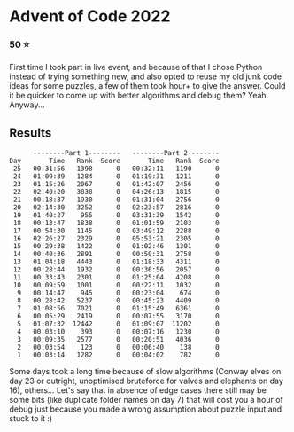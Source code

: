 # Advent of Code 2022
### 50 :star:
First time I took part in live event, and because of that I chose Python instead of trying something new, and also opted to reuse my old junk code ideas for some puzzles, a few of them took hour+ to give the answer. Could it be quicker to come up with better algorithms and debug them? Yeah. Anyway...

## Results
```
      --------Part 1--------   --------Part 2--------
Day       Time   Rank  Score       Time   Rank  Score
 25   00:31:56   1398      0   00:32:11   1190      0
 24   01:09:39   1284      0   01:19:31   1211      0
 23   01:15:26   2067      0   01:42:07   2456      0
 22   02:40:20   3838      0   04:26:13   1815      0
 21   00:18:37   1930      0   01:31:04   2756      0
 20   02:14:30   3252      0   02:23:57   2816      0
 19   01:40:27    955      0   03:31:39   1542      0
 18   00:13:47   1838      0   01:01:59   2103      0
 17   00:54:30   1145      0   03:49:12   2288      0
 16   02:26:27   2329      0   05:53:21   2305      0
 15   00:29:38   1422      0   01:02:46   1301      0
 14   00:40:36   2891      0   00:50:31   2758      0
 13   01:04:18   4443      0   01:18:33   4311      0
 12   00:28:44   1932      0   00:36:56   2057      0
 11   00:33:43   2301      0   01:25:04   4208      0
 10   00:09:59   1001      0   00:22:11   1032      0
  9   00:14:47    945      0   00:23:04    674      0
  8   00:28:42   5237      0   00:45:23   4409      0
  7   01:08:56   7021      0   01:15:49   6361      0
  6   00:05:29   2419      0   00:07:55   3170      0
  5   01:07:32  12442      0   01:09:07  11202      0
  4   00:03:10    393      0   00:07:16   1230      0
  3   00:09:35   2577      0   00:20:51   4036      0
  2   00:03:54    123      0   00:06:40    138      0
  1   00:03:14   1282      0   00:04:02    782      0
```
Some days took a long time because of slow algorithms (Conway elves on day 23 or outright, unoptimised bruteforce for valves and elephants on day 16), others... Let's say that in absence of edge cases there still may be some bits (like duplicate folder names on day 7) that will cost you a hour of debug just because you made a wrong assumption about puzzle input and stuck to it :)
